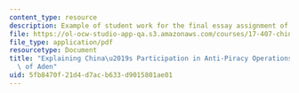 ```yaml
---
content_type: resource
description: Example of student work for the final essay assignment of the course.
file: https://ol-ocw-studio-app-qa.s3.amazonaws.com/courses/17-407-chinese-foreign-policy-international-relations-and-strategy-spring-2009/5fb8470f21d4d7acb633d9015801ae01_MIT17_407S09_student2.pdf
file_type: application/pdf
resourcetype: Document
title: "Explaining China\u2019s Participation in Anti-Piracy Operations in the Gulf\
  \ of Aden"
uid: 5fb8470f-21d4-d7ac-b633-d9015801ae01
---
```

